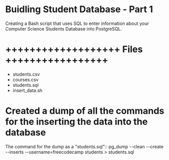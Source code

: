 # Buidling Student Database - Part 1

Creating a Bash script that uses SQL to enter information about your Computer Science Students Database into PostgreSQL.

# +++++++++++++++++++ Files +++++++++++++++++
* students.csv
* courses.csv
* students.sql
* insert_data.sh

# Created a dump of all the commands for the inserting the data into the database
The command for the dump as a "students.sql"::
  pg_dump --clean --create --inserts --username=freecodecamp students > students.sql
